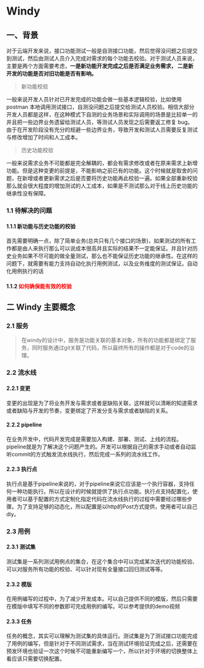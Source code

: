 # Windy

## 一、背景

对于云端开发来说，接口功能测试一般是自测接口功能，然后觉得没问题之后提交到测试，然后由测试人员介入完成对需求的每个功能去校验。对于测试人员来说，主要是两个方面需要考虑，<span style="font-weight:900">一是新功能开发完成之后是否满足业务需求， 二是新开发的功能是否对旧功能是否有影响。</span>
<br/>

> 新功能校验

一般来说开发人员针对已开发完成的功能会做一些基本逻辑校验，比如使用 postman 本地调用测试接口，自测没问题之后提交给测试人员校验。相信大部分开发人员都是这样，在这种模式下自测的业务场景和实际调用的场景是比较单一的并且把一些边界业务遗留给测试人员，等测试人员发现之后需要返工修复 bug。由于在开发阶段没有充分的规避一些边界业务，导致开发和测试人员需要反复测试与修改增加了时间和人工成本。

> 历史功能校验

一般来说需求业务不可能都是完全解耦的，都会有需求修改或者在原来需求上新增功能。但是这种变更的前提是，不能影响之前已有的功能。这个时候就是取舍的问题，在新增或者更新需求之后是否要将历史功能再此校验一遍。如果全部重新校验那么就会很大程度的增加测试的人工成本，如果是不测试那么对于线上历史功能的继承性没有保障。

### 1.1 待解决的问题

#### 1.1.1 新功能与历史功能的校验

首先需要明确一点，除了简单业务(总共只有几个接口的场景)，如果测试的所有工作都是由人来执行那么可以说成本很高并且实际的结果不一定能保证。并且针对历史业务如果不尽可能的做全量测试，那么也不能保证历史功能的继承性。在这样的问题下，就需要有能力支持自动化执行用例测试，以及业务维度的测试保证。自动化用例执行的话

#### 1.1.2 <span style="color:red">如何确保能有效的校验</span>

## 二 Windy 主要概念

### 2.1 服务
> 在windy的设计中，服务是功能关联的基本对象，所有的功能都是绑定了服务，同时服务通过git关联了代码，所以最终所有的操作都是对于code的治理。

### 2.2 流水线

#### 2.2.1 变更
变更的出现是为了将业务开发与需求或者是缺陷关联，这样就可以清晰的知道需求或者缺陷与开发的节奏，变更绑定了开发分支与需求或者缺陷的关系。

#### 2.2.2 pipeline
在业务开发中，代码开发完成是需要加入构建、部署、测试、上线的流程。pipeline就是为了解决这个问题产生的。开发可以根据自己的需求手动或者自动监听commit的方式触发流水线执行，然后完成一系列的流水线工作。

#### 2.2.3 执行点
执行点是基于pipeline来说的，对于pipeline来说它应该是一个执行容器，支持任何一种功能执行。所以在设计的时候就提供了执行点功能。执行点支持配置化，使用者可以基于配置的方式定制化指定代码在流水线执行的过程中需要经过哪些步骤。为了支持足够的动态化，所以配置是以http的Post方式提供，使用者可以自己diy。

### 2.3 用例
#### 2.3.1 测试集
测试集是一系列测试用例点的集合，在这个集合中可以完成某次迭代的功能校验、可以对服务所有功能的校验、可以针对现有全量接口回归测试等等。

#### 2.3.2 模版
在用例编写的过程中，为了减少开发成本。可以自己提供不同的模版，然后只需要在模版中填写不同的参数即可完成用例的编写。可以参考提供的demo视频

#### 2.3.3 任务
任务的概念，其实可以理解为测试集的具体运行。测试集是为了测试接口功能完成了用例的编写，但是针对于不同测试需求，当在测试环境验证完成之后，还需要在预发环境也验证一次这个时候不可能重新编写一个，所以针对于环境的切换整体上看应该只需要切换配置。

